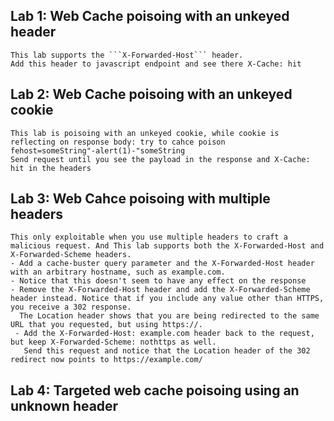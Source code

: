 ## Lab 1: Web Cache poisoing with an unkeyed header
```
This lab supports the ```X-Forwarded-Host``` header. 
Add this header to javascript endpoint and see there X-Cache: hit
```

## Lab 2: Web Cache poisoing with an unkeyed cookie

```
This lab is poisoing with an unkeyed cookie, while cookie is reflecting on response body: try to cahce poison
fehost=someString"-alert(1)-"someString
Send request until you see the payload in the response and X-Cache: hit in the headers
```

## Lab 3: Web Cahce poisoing with multiple headers

```
This only exploitable when you use multiple headers to craft a malicious request. And This lab supports both the X-Forwarded-Host and X-Forwarded-Scheme headers. 
- Add a cache-buster query parameter and the X-Forwarded-Host header with an arbitrary hostname, such as example.com. 
- Notice that this doesn't seem to have any effect on the response
- Remove the X-Forwarded-Host header and add the X-Forwarded-Scheme header instead. Notice that if you include any value other than HTTPS, you receive a 302 response. 
  The Location header shows that you are being redirected to the same URL that you requested, but using https://. 
 - Add the X-Forwarded-Host: example.com header back to the request, but keep X-Forwarded-Scheme: nothttps as well. 
   Send this request and notice that the Location header of the 302 redirect now points to https://example.com/
```

## Lab 4: Targeted web cache poisoing using an unknown header

